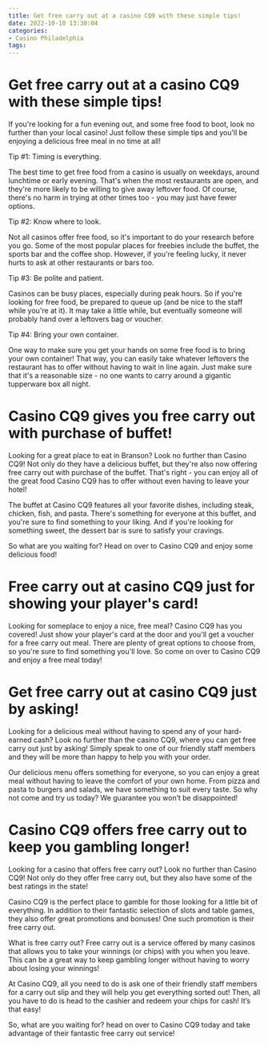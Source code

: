 ```yaml
---
title: Get free carry out at a casino CQ9 with these simple tips!
date: 2022-10-10 13:30:04
categories:
- Casino Philadelphia
tags:
---
```



#  Get free carry out at a casino CQ9 with these simple tips!

If you're looking for a fun evening out, and some free food to boot, look no further than your local casino! Just follow these simple tips and you'll be enjoying a delicious free meal in no time at all!

Tip #1: Timing is everything.

The best time to get free food from a casino is usually on weekdays, around lunchtime or early evening. That's when the most restaurants are open, and they're more likely to be willing to give away leftover food. Of course, there's no harm in trying at other times too - you may just have fewer options.

Tip #2: Know where to look.

Not all casinos offer free food, so it's important to do your research before you go. Some of the most popular places for freebies include the buffet, the sports bar and the coffee shop. However, if you're feeling lucky, it never hurts to ask at other restaurants or bars too.

Tip #3: Be polite and patient.

Casinos can be busy places, especially during peak hours. So if you're looking for free food, be prepared to queue up (and be nice to the staff while you're at it). It may take a little while, but eventually someone will probably hand over a leftovers bag or voucher.

 Tip #4: Bring your own container.

One way to make sure you get your hands on some free food is to bring your own container! That way, you can easily take whatever leftovers the restaurant has to offer without having to wait in line again. Just make sure that it's a reasonable size - no one wants to carry around a gigantic tupperware box all night.

#  Casino CQ9 gives you free carry out with purchase of buffet!

Looking for a great place to eat in Branson? Look no further than Casino CQ9! Not only do they have a delicious buffet, but they're also now offering free carry out with purchase of the buffet. That's right - you can enjoy all of the great food Casino CQ9 has to offer without even having to leave your hotel!

The buffet at Casino CQ9 features all your favorite dishes, including steak, chicken, fish, and pasta. There's something for everyone at this buffet, and you're sure to find something to your liking. And if you're looking for something sweet, the dessert bar is sure to satisfy your cravings.

So what are you waiting for? Head on over to Casino CQ9 and enjoy some delicious food!

#  Free carry out at casino CQ9 just for showing your player's card!

Looking for someplace to enjoy a nice, free meal? Casino CQ9 has you covered! Just show your player's card at the door and you'll get a voucher for a free carry out meal. There are plenty of great options to choose from, so you're sure to find something you'll love. So come on over to Casino CQ9 and enjoy a free meal today!

#  Get free carry out at casino CQ9 just by asking!

Looking for a delicious meal without having to spend any of your hard-earned cash? Look no further than the casino CQ9, where you can get free carry out just by asking! Simply speak to one of our friendly staff members and they will be more than happy to help you with your order.

Our delicious menu offers something for everyone, so you can enjoy a great meal without having to leave the comfort of your own home. From pizza and pasta to burgers and salads, we have something to suit every taste. So why not come and try us today? We guarantee you won’t be disappointed!

#  Casino CQ9 offers free carry out to keep you gambling longer!

Looking for a casino that offers free carry out? Look no further than Casino CQ9! Not only do they offer free carry out, but they also have some of the best ratings in the state!

Casino CQ9 is the perfect place to gamble for those looking for a little bit of everything. In addition to their fantastic selection of slots and table games, they also offer great promotions and bonuses! One such promotion is their free carry out.

What is free carry out? Free carry out is a service offered by many casinos that allows you to take your winnings (or chips) with you when you leave. This can be a great way to keep gambling longer without having to worry about losing your winnings!

At Casino CQ9, all you need to do is ask one of their friendly staff members for a carry out slip and they will help you get everything sorted out! Then, all you have to do is head to the cashier and redeem your chips for cash! It’s that easy!

So, what are you waiting for? head on over to Casino CQ9 today and take advantage of their fantastic free carry out service!